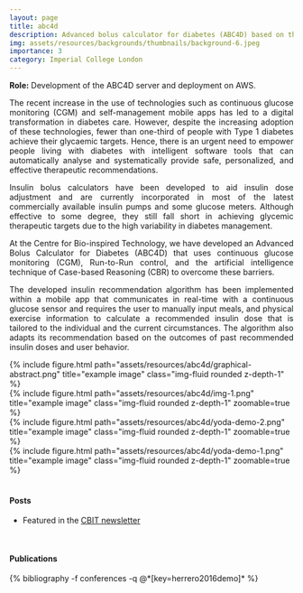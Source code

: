 ```yaml
---
layout: page
title: abc4d
description: Advanced bolus calculator for diabetes (ABC4D) based on the Case-based Reasoning (CBR) methodology.
img: assets/resources/backgrounds/thumbnails/background-6.jpeg
importance: 3
category: Imperial College London
---
```


<b>Role:</b> Development of the ABC4D server and deployment on AWS.

<p align="justify">
    The recent increase in the use of technologies such as continuous glucose 
    monitoring (CGM) and self-management mobile apps has led to a digital transformation 
    in diabetes care. However, despite the increasing adoption of these technologies, 
    fewer than one-third of people with Type 1 diabetes achieve their glycaemic targets. 
    Hence, there is an urgent need to empower people living with diabetes with intelligent 
    software tools that can automatically analyse and systematically provide safe, 
    personalized, and effective therapeutic recommendations.
</p>

<p align="justify">
    Insulin bolus calculators have been developed to aid insulin dose adjustment and are 
    currently incorporated in most of the latest commercially available insulin pumps and 
    some glucose meters. Although effective to some degree, they still fall short in achieving
    glycemic therapeutic targets due to the high variability in diabetes management.
</p>

<p align="justify">
    At the Centre for Bio-inspired Technology, we have developed an Advanced Bolus Calculator 
    for Diabetes (ABC4D) that uses continuous glucose monitoring (CGM), Run-to-Run control, 
    and the artificial intelligence technique of Case-based Reasoning (CBR) to overcome these
    barriers.
</p>

<p align="justify">
    The developed insulin recommendation algorithm has been implemented within a mobile app 
    that communicates in real-time with a continuous glucose sensor and requires the user to 
    manually input meals, and physical exercise information to calculate a recommended insulin 
    dose that is tailored to the individual and the current circumstances. The algorithm also 
    adapts its recommendation based on the outcomes of past recommended insulin doses and user
    behavior.
</p>


<div class="row justify-content-sm-center">
    <div class="col-sm-12 mt-3 mt-md-0">
        {% include figure.html path="assets/resources/abc4d/graphical-abstract.png" 
        title="example image" class="img-fluid rounded z-depth-1" %}
    </div>
</div>

<div class="row justify-content-sm-center">
    <div class="col-sm">
        {% include figure.html path="assets/resources/abc4d/img-1.png" 
        title="example image" class="img-fluid rounded z-depth-1" zoomable=true %}
    </div>
    <div class="col-sm pl-md-1 pl-lg-1 pl-xl-1">
        {% include figure.html path="assets/resources/abc4d/yoda-demo-2.png" 
        title="example image" class="img-fluid rounded z-depth-1" zoomable=true %}
    </div>
    <div class="col-sm pl-md-1 pl-lg-1 pl-xl-1">
        {% include figure.html path="assets/resources/abc4d/yoda-demo-1.png" 
        title="example image" class="img-fluid rounded z-depth-1" zoomable=true %}
    </div>
</div>

<!--
<a href="https://www.imperial.ac.uk/bio-inspired-technology/research/metabolic/abc4d/" class="btn">
    See Post
</a>
-->


<br>

#### Posts

<ul>
    <li>Featured in the <a href="https://www.imperial.ac.uk/bio-inspired-technology/research/metabolic/abc4d/">CBIT newsletter</a></li>
</ul>

<br>

#### Publications

<div class="publications">
   {% bibliography -f conferences -q @*[key=herrero2016demo]* %}
</div>
